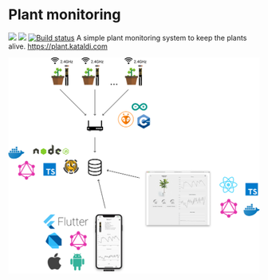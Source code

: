 # Plant monitoring

![](https://github.com/aldis-ameriks/plant-monitoring/workflows/lint/badge.svg?branch=master)
![](https://github.com/aldis-ameriks/plant-monitoring/workflows/e2e/badge.svg?branch=master)
[![Build status](https://build.appcenter.ms/v0.1/apps/f992008a-6baa-40e4-a001-23590eb86c23/branches/master/badge)](https://appcenter.ms)
A simple plant monitoring system to keep the plants alive.
https://plant.kataldi.com

<p align="center">
  <img src="./.misc/plant-monitoring.png" width="668">
</p>
